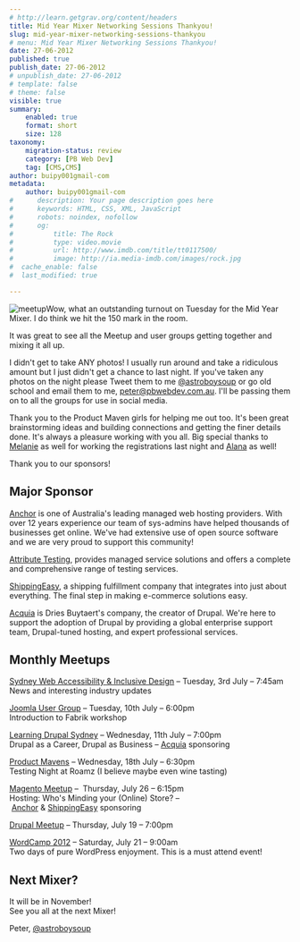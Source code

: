 ```yaml
---
# http://learn.getgrav.org/content/headers
title: Mid Year Mixer Networking Sessions Thankyou!
slug: mid-year-mixer-networking-sessions-thankyou
# menu: Mid Year Mixer Networking Sessions Thankyou!
date: 27-06-2012
published: true
publish_date: 27-06-2012
# unpublish_date: 27-06-2012
# template: false
# theme: false
visible: true
summary:
    enabled: true
    format: short
    size: 128
taxonomy:
    migration-status: review
    category: [PB Web Dev]
    tag: [CMS,CMS]
author: buipy001gmail-com
metadata:
    author: buipy001gmail-com
#      description: Your page description goes here
#      keywords: HTML, CSS, XML, JavaScript
#      robots: noindex, nofollow
#      og:
#          title: The Rock
#          type: video.movie
#          url: http://www.imdb.com/title/tt0117500/
#          image: http://ia.media-imdb.com/images/rock.jpg
#  cache_enable: false
#  last_modified: true

---
```


![meetup](wp-content/uploads/2012/06/meetup.jpg)Wow, what an outstanding turnout on Tuesday for the Mid Year Mixer. I do think we hit the 150 mark in the room.

It was great to see all the Meetup and user groups getting together and mixing it all up.

I didn't get to take ANY photos! I usually run around and take a ridiculous amount but I just didn't get a chance to last night. If you've taken any photos on the night please Tweet them to me [@astroboysoup](http://twitter.com/astroboysoup) or go old school and email them to me, [peter@pbwebdev.com.au](mailto:peter@pbwebdev.com.au). I'll be passing them on to all the groups for use in social media.

Thank you to the Product Maven girls for helping me out too. It's been great brainstorming ideas and building connections and getting the finer details done. It's always a pleasure working with you all. Big special thanks to [Melanie](https://twitter.com/#!/melaniehoole) as well for working the registrations last night and [Alana](https://twitter.com/#!/aussiegoldy) as well!

Thank you to our sponsors!

## Major Sponsor

[Anchor](http://www.anchor.com.au/) is one of Australia's leading managed web hosting providers. With over 12 years experience our team of sys-admins have helped thousands of businesses get online. We've had extensive use of open source software and we are very proud to support this community!

[Attribute Testing](http://www.attributeconsulting.com.au/attributetesting.htm), provides managed service solutions and offers a complete and comprehensive range of testing services.

[ShippingEasy](https://www.shippingeasy.com/), a shipping fulfillment company that integrates into just about everything. The final step in making e-commerce solutions easy.

[Acquia](http://www.acquia.com/) is Dries Buytaert's company, the creator of Drupal. We're here to support the adoption of Drupal by providing a global enterprise support team, Drupal-tuned hosting, and expert professional services.

## Monthly Meetups

[Sydney Web Accessibility & Inclusive Design](http://www.meetup.com/Sydney-Web-Accessibility-Inclusive-Design/events/63860632/) – Tuesday, 3rd July – 7:45am  
News and interesting industry updates

[Joomla User Group](http://www.meetup.com/Joomla-User-Group-Sydney/events/68115652/) – Tuesday, 10th July – 6:00pm  
 Introduction to Fabrik workshop

[Learning Drupal Sydney](http://www.meetup.com/Learning-Drupal-Sydney/events/68998812/) – Wednesday, 11th July – 7:00pm  
Drupal as a Career, Drupal as Business – [Acquia](http://www.acquia.com/) sponsoring

[Product Mavens](http://www.meetup.com/Product-Mavens/events/57174332/) – Wednesday, 18th July – 6:30pm  
 Testing Night at Roamz (I believe maybe even wine tasting)

[Magento Meetup](http://www.meetup.com/The-Sydney-Magento-Meetup/events/70095352/) –  Thursday, July 26 – 6:15pm  
 Hosting: Who's Minding your (Online) Store? – [Anchor](http://www.anchor.com.au/) & [ShippingEasy](https://www.shippingeasy.com/) sponsoring

[Drupal Meetup](http://www.meetup.com/drupalsydney/events/65825202/) – Thursday, July 19 – 7:00pm

[WordCamp 2012](http://www.wpsydney.com.au/events/61727992/) – Saturday, July 21 – 9:00am  
 Two days of pure WordPress enjoyment. This is a must attend event!

## Next Mixer?

It will be in November!  
 See you all at the next Mixer!

Peter, [@astroboysoup](http://twitter.com/astroboysoup)